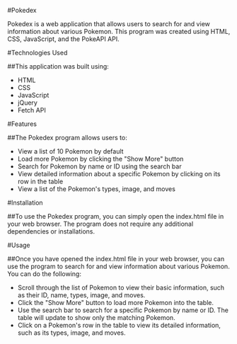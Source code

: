 #Pokedex

Pokedex is a web application that allows users to search for and view information about various Pokemon. This program was created using HTML, CSS, JavaScript, and the PokeAPI API.

#Technologies Used

##This application was built using:

- HTML
- CSS
- JavaScript
- jQuery
- Fetch API

#Features

##The Pokedex program allows users to:

- View a list of 10 Pokemon by default
- Load more Pokemon by clicking the "Show More" button
- Search for Pokemon by name or ID using the search bar
- View detailed information about a specific Pokemon by clicking on its row in the table
- View a list of the Pokemon's types, image, and moves

#Installation

##To use the Pokedex program, you can simply open the index.html file in your web browser. The program does not require any additional dependencies or installations.

#Usage

##Once you have opened the index.html file in your web browser, you can use the program to search for and view information about various Pokemon. You can do the following:

- Scroll through the list of Pokemon to view their basic information, such as their ID, name, types, image, and moves.
- Click the "Show More" button to load more Pokemon into the table.
- Use the search bar to search for a specific Pokemon by name or ID. The table will update to show only the matching Pokemon.
- Click on a Pokemon's row in the table to view its detailed information, such as its types, image, and moves.
